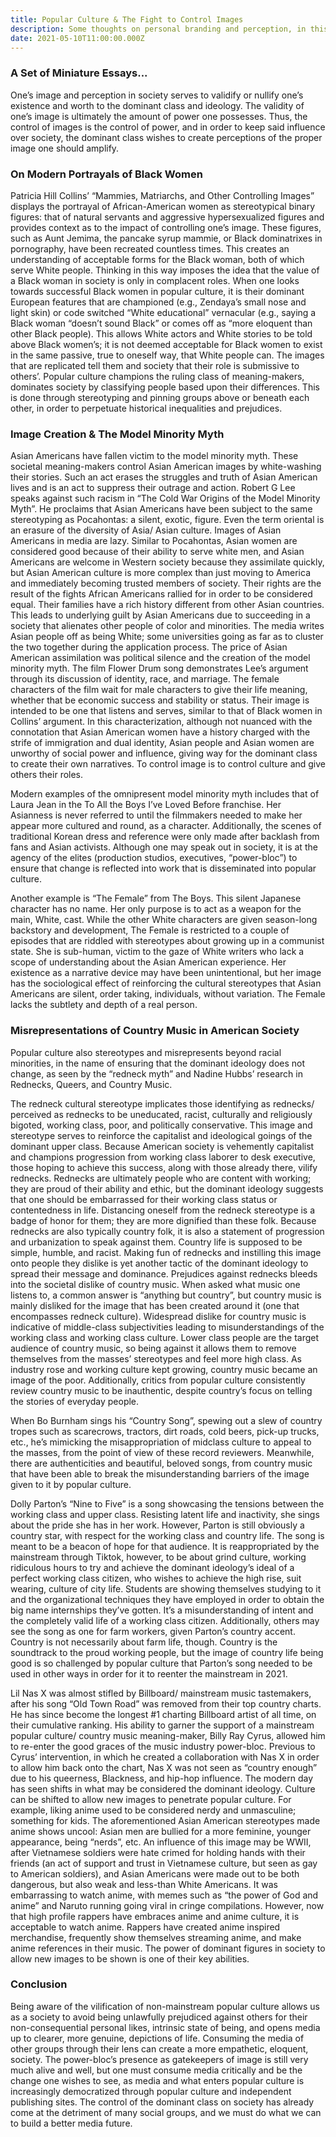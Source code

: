 ```yaml
---
title: Popular Culture & The Fight to Control Images
description: Some thoughts on personal branding and perception, in this current technological age.
date: 2021-05-10T11:00:00.000Z
---
```


### A Set of Miniature Essays...

One’s image and perception in society serves to validify or nullify one’s existence and worth to the dominant class and ideology. The validity of one’s image is ultimately the amount of power one possesses. Thus, the control of images is the control of power, and in order to keep said influence over society, the dominant class wishes to create perceptions of the proper image one should amplify.

### On Modern Portrayals of Black Women

Patricia Hill Collins’ “Mammies, Matriarchs, and Other Controlling Images” displays the portrayal of African-American women as stereotypical binary figures: that of natural servants and aggressive hypersexualized figures and provides context as to the impact of controlling one’s image. These figures, such as Aunt Jemima, the pancake syrup mammie, or Black dominatrixes in pornography, have been recreated countless times. This creates an understanding of acceptable forms for the Black woman, both of which serve White people. Thinking in this way imposes the idea that the value of a Black woman in society is only in complacent roles. When one looks towards successful Black women in popular culture, it is their dominant European features that are championed (e.g., Zendaya’s small nose and light skin) or code switched “White educational” vernacular (e.g., saying a Black woman “doesn’t sound Black” or comes off as “more eloquent than other Black people). This allows White actors and White stories to be told above Black women’s; it is not deemed acceptable for Black women to exist in the same passive, true to oneself way, that White people can. The images that are replicated tell them and society that their role is submissive to others’. Popular culture champions the ruling class of meaning-makers, dominates society by classifying people based upon their differences. This is done through stereotyping and pinning groups above or beneath each other, in order to perpetuate historical inequalities and prejudices.

### Image Creation & The Model Minority Myth

Asian Americans have fallen victim to the model minority myth. These societal meaning-makers control 
Asian American images by white-washing their stories. Such an act erases the struggles and truth of Asian American lives and is an act to suppress their outrage and action. Robert G Lee speaks against such racism in “The Cold War Origins of the Model Minority Myth”. He proclaims that Asian Americans have been subject to the same stereotyping as Pocahontas: a silent, exotic, figure. Even the term oriental is an erasure of the diversity of Asia/ Asian culture. Images of Asian Americans in media are lazy. Similar to Pocahontas, Asian women are considered good because of their ability to serve white men, and Asian Americans are welcome in Western society because they assimilate quickly, but Asian American culture is more complex than just moving to America and immediately becoming trusted members of society. Their rights are the result of the fights African Americans rallied for in order to be considered equal. Their families have a rich history different from other Asian countries. This leads to underlying guilt by Asian Americans due to succeeding in a society that alienates other people of color and minorities. The media writes Asian people off as being White; some universities going as far as to cluster the two together during the application process. The price of Asian American assimilation was political silence and the creation of the model minority myth. The film Flower Drum song demonstrates Lee’s argument through its discussion of identity, race, and marriage. The female characters of the film wait for male characters to give their life meaning, whether that be economic success and stability or status. Their image is intended to be one that listens and serves, similar to that of Black women in Collins’ argument. In this characterization, although not nuanced with the connotation that Asian American women have a history charged with the strife of immigration and dual identity, Asian people and Asian women are unworthy of social power and influence, giving way for the dominant class to create their own narratives. To control image is to control culture and give others their roles.

Modern examples of the omnipresent model minority myth includes that of Laura Jean in the To All the Boys I’ve Loved Before franchise. Her Asianness is never referred to until the filmmakers needed to make her appear more cultured and round, as a character. Additionally, the scenes of traditional Korean dress and reference were only made after backlash from fans and Asian activists. Although one may speak out in society, it is at the agency of the elites (production studios, executives, “power-bloc”) to ensure that change is reflected into work that is disseminated into popular culture.

Another example is “The Female” from The Boys. This silent Japanese character has no name. Her only purpose is to act as a weapon for the main, White, cast. While the other White characters are given season-long backstory and development, The Female is restricted to a couple of episodes that are riddled with stereotypes about growing up in a communist state. She is sub-human, victim to the gaze of White writers who lack a scope of understanding about the Asian American experience. Her existence as a narrative device may have been unintentional, but her image has the sociological effect of reinforcing the cultural stereotypes that Asian Americans are silent, order taking, individuals, without variation. The Female lacks the subtlety and depth of a real person.

### Misrepresentations of Country Music in American Society

Popular culture also stereotypes and misrepresents beyond racial minorities, in the name of ensuring that the dominant ideology does not change, as seen by the “redneck myth” and Nadine Hubbs’ research in Rednecks, Queers, and Country Music. 

The redneck cultural stereotype implicates those identifying as rednecks/ perceived as rednecks to be uneducated, racist, culturally and religiously bigoted, working class, poor, and politically conservative. This image and stereotype serves to reinforce the capitalist and ideological goings of the dominant upper class. Because American society is vehemently capitalist and champions progression from working class laborer to desk executive, those hoping to achieve this success, along with those already there, vilify rednecks. Rednecks are ultimately people who are content with working; they are proud of their ability and ethic, but the dominant ideology suggests that one should be embarrassed for their working class status or contentedness in life. Distancing oneself from the redneck stereotype is a badge of honor for them; they are more dignified than these folk. Because rednecks are also typically country folk, it is also a statement of progression and urbanization to speak against them. Country life is supposed to be simple, humble, and racist. Making fun of rednecks and instilling this image onto people they dislike is yet another tactic of the dominant ideology to spread their message and dominance. 
Prejudices against rednecks bleeds into the societal dislike of country music. When asked what music one listens to, a common answer is “anything but country”, but country music is mainly disliked for the image that has been created around it (one that encompasses redneck culture). Widespread dislike for country music is indicative of middle-class subjectivities leading to misunderstandings of the working class and working class culture. Lower class people are the target audience of country music, so being against it allows them to remove themselves from the masses’ stereotypes and feel more high class. As industry rose and working culture kept growing, country music became an image of the poor. Additionally, critics from popular culture consistently review country music to be inauthentic, despite country’s focus on telling the stories of everyday people.

When Bo Burnham sings his “Country Song”, spewing out a slew of country tropes such as scarecrows, tractors, dirt roads, cold beers, pick-up trucks, etc., he’s mimicking the misappropriation of midclass culture to appeal to the masses, from the point of view of these record reviewers. Meanwhile, there are authenticities and beautiful, beloved songs, from country music that have been able to break the misunderstanding barriers of the image given to it by popular culture.

Dolly Parton’s “Nine to Five” is a song showcasing the tensions between the working class and upper class. Resisting latent life and inactivity, she sings about the pride she has in her work. However, Parton is still obviously a country star, with respect for the working class and country life. The song is meant to be a beacon of hope for that audience. It is reappropriated by the mainstream through Tiktok, however, to be about grind culture, working ridiculous hours to try and achieve the dominant ideology’s ideal of a perfect working class citizen, who wishes to achieve the high rise, suit wearing, culture of city life. Students are showing themselves studying to it and the organizational techniques they have employed in order to obtain the big name internships they’ve gotten. It’s a misunderstanding of intent and the completely valid life of a working class citizen. Additionally, others may see the song as one for farm workers, given Parton’s country accent. Country is not necessarily about farm life, though. Country is the soundtrack to the proud working people, but the image of country life being good is so challenged by popular culture that Parton’s song needed to be used in other ways in order for it to reenter the mainstream in 2021.

Lil Nas X was almost stifled by Billboard/ mainstream music tastemakers, after his song “Old Town Road” was removed from their top country charts. He has since become the longest #1 charting Billboard artist of all time, on their cumulative ranking. His ability to garner the support of a mainstream popular culture/ country music meaning-maker, Billy Ray Cyrus, allowed him to re-enter the good graces of the music industry power-bloc. Previous to Cyrus’ intervention, in which he created a collaboration with Nas X in order to allow him back onto the chart, Nas X was not seen as “country enough” due to his queerness, Blackness, and hip-hop influence. The modern day has seen shifts in what may be considered the dominant ideology. Culture can be shifted to allow new images to penetrate popular culture.
For example, liking anime used to be considered nerdy and unmasculine; something for kids. The aforementioned Asian American stereotypes made anime shows uncool: Asian men are bullied for a more feminine, younger appearance, being “nerds”, etc. An influence of this image may be WWII, after Vietnamese soldiers were hate crimed for holding hands with their friends (an act of support and trust in Vietnamese culture, but seen as gay to American soldiers), and Asian Americans were made out to be both dangerous, but also weak and less-than White Americans. It was embarrassing to watch anime, with memes such as “the power of God and anime” and Naruto running going viral in cringe compilations. However, now that high profile rappers have embraces anime and anime culture, it is acceptable to watch anime. Rappers have created anime inspired merchandise, frequently show themselves streaming anime, and make anime references in their music. The power of dominant figures in society to allow new images to be shown is one of their key abilities.

### Conclusion

Being aware of the vilification of non-mainstream popular culture allows us as a society to avoid being unlawfully prejudiced against others for their non-consequential personal likes, intrinsic state of being, and opens media up to clearer, more genuine, depictions of life. Consuming the media of other groups through their lens can create a more empathetic, eloquent, society. The power-bloc’s presence as gatekeepers of image is still very much alive and well, but one must consume media critically and be the change one wishes to see, as media and what enters popular culture is increasingly democratized through popular culture and independent publishing sites. The control of the dominant class on society has already come at the detriment of many social groups, and we must do what we can to build a better media future.